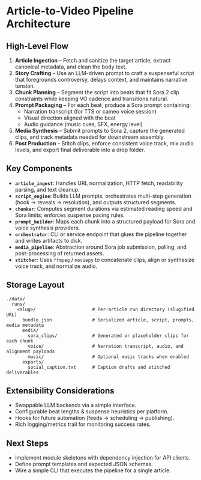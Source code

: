 # Article-to-Video Pipeline Architecture

## High-Level Flow
1. **Article Ingestion** – Fetch and sanitize the target article, extract canonical metadata, and clean the body text.
2. **Story Crafting** – Use an LLM-driven prompt to craft a suspenseful script that foregrounds controversy, delays context, and maintains narrative tension.
3. **Chunk Planning** – Segment the script into beats that fit Sora 2 clip constraints while keeping VO cadence and transitions natural.
4. **Prompt Packaging** – For each beat, produce a Sora prompt containing:
   - Narration transcript (for TTS or cameo voice session)
   - Visual direction aligned with the beat
   - Audio guidance (music cues, SFX, energy level)
5. **Media Synthesis** – Submit prompts to Sora 2, capture the generated clips, and track metadata needed for downstream assembly.
6. **Post Production** – Stitch clips, enforce consistent voice track, mix audio levels, and export final deliverable into a drop folder.

## Key Components
- **`article_ingest`**: Handles URL normalization, HTTP fetch, readability parsing, and text cleanup.
- **`script_engine`**: Builds LLM prompts, orchestrates multi-step generation (hook → reveals → resolution), and outputs structured segments.
- **`chunker`**: Computes segment durations via estimated reading speed and Sora limits; enforces suspense pacing rules.
- **`prompt_builder`**: Maps each chunk into a structured payload for Sora and voice synthesis providers.
- **`orchestrator`**: CLI or service endpoint that glues the pipeline together and writes artifacts to disk.
- **`media_pipeline`**: Abstraction around Sora job submission, polling, and post-processing of returned assets.
- **`stitcher`**: Uses `ffmpeg` / `moviepy` to concatenate clips, align or synthesize voice track, and normalize audio.

## Storage Layout
```
./data/
  runs/
    <slug>/                     # Per-article run directory (slugified URL)
      bundle.json               # Serialized article, script, prompts, media metadata
      media/
        sora_clips/             # Generated or placeholder clips for each chunk
        voice/                  # Narration transcript, audio, and alignment payloads
        music/                  # Optional music tracks when enabled
      exports/
        social_caption.txt      # Caption drafts and stitched deliverables
```

## Extensibility Considerations
- Swappable LLM backends via a simple interface.
- Configurable beat lengths & suspense heuristics per platform.
- Hooks for future automation (feeds → scheduling → publishing).
- Rich logging/metrics trail for monitoring success rates.

## Next Steps
- Implement module skeletons with dependency injection for API clients.
- Define prompt templates and expected JSON schemas.
- Wire a simple CLI that executes the pipeline for a single article.
